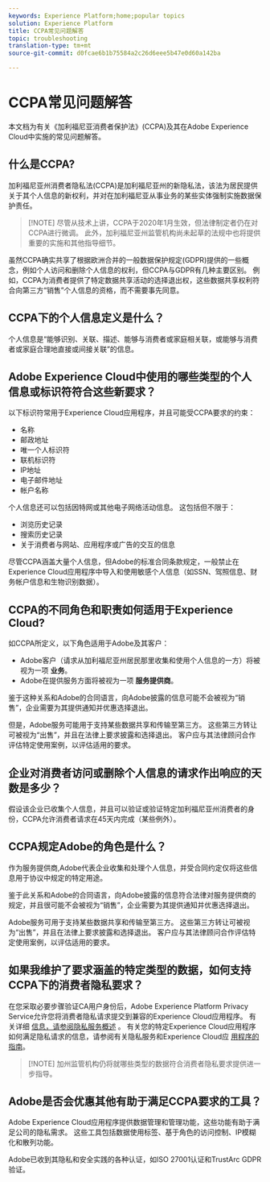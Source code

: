```yaml
---
keywords: Experience Platform;home;popular topics
solution: Experience Platform
title: CCPA常见问题解答
topic: troubleshooting
translation-type: tm+mt
source-git-commit: d0fcae6b1b75584a2c26d6eee5b47e0d60a142ba

---
```



# CCPA常见问题解答

本文档为有关《加利福尼亚消费者保护法》(CCPA)及其在Adobe Experience Cloud中实施的常见问题解答。

## 什么是CCPA?

加利福尼亚州消费者隐私法(CCPA)是加利福尼亚州的新隐私法，该法为居民提供关于其个人信息的新权利，并对在加利福尼亚从事业务的某些实体强制实施数据保护责任。

>[!NOTE] 尽管从技术上讲，CCPA于2020年1月生效，但法律制定者仍在对CCPA进行微调。 此外，加利福尼亚州监管机构尚未起草的法规中也将提供重要的实施和其他指导细节。

虽然CCPA确实共享了根据欧洲合并的一般数据保护规定(GDPR)提供的一些概念，例如个人访问和删除个人信息的权利，但CCPA与GDPR有几种主要区别。 例如，CCPA为消费者提供了特定数据共享活动的选择退出权，这些数据共享权利符合向第三方“销售”个人信息的资格，而不需要事先同意。

## CCPA下的个人信息定义是什么？

个人信息是“能够识别、关联、描述、能够与消费者或家庭相关联，或能够与消费者或家庭合理地直接或间接关联”的信息。

## Adobe Experience Cloud中使用的哪些类型的个人信息或标识符符合这些新要求？

以下标识符常用于Experience Cloud应用程序，并且可能受CCPA要求的约束：

- 名称
- 邮政地址
- 唯一个人标识符
- 联机标识符
- IP地址
- 电子邮件地址
- 帐户名称

个人信息还可以包括因特网或其他电子网络活动信息。 这包括但不限于：

- 浏览历史记录
- 搜索历史记录
- 关于消费者与网站、应用程序或广告的交互的信息

尽管CCPA涵盖大量个人信息，但Adobe的标准合同条款规定，一般禁止在Experience Cloud应用程序中导入和使用敏感个人信息（如SSN、驾照信息、财务帐户信息和生物识别数据）。

## CCPA的不同角色和职责如何适用于Experience Cloud?

如CCPA所定义，以下角色适用于Adobe及其客户：

- Adobe客户（请求从加利福尼亚州居民那里收集和使用个人信息的一方）将被视为一项 **业务**。
- Adobe在提供服务方面将被视为一项 **服务提供商**。

鉴于这种关系和Adobe的合同语言，向Adobe披露的信息可能不会被视为“销售”，企业需要为其提供通知并优惠选择退出。

但是，Adobe服务可能用于支持某些数据共享和传输至第三方。 这些第三方转让可被视为“出售”，并且在法律上要求披露和选择退出。  客户应与其法律顾问合作评估特定使用案例，以评估适用的要求。

## 企业对消费者访问或删除个人信息的请求作出响应的天数是多少？

假设该企业已收集个人信息，并且可以验证或验证特定加利福尼亚州消费者的身份，CCPA允许消费者请求在45天内完成（某些例外）。

## CCPA规定Adobe的角色是什么？

作为服务提供商,Adobe代表企业收集和处理个人信息，并受合同约定仅将这些信息用于协议中规定的特定用途。

鉴于此关系和Adobe的合同语言，向Adobe披露的信息符合法律对服务提供商的规定，并且很可能不会被视为“销售”，企业需要为其提供通知并优惠选择退出。

Adobe服务可用于支持某些数据共享和传输至第三方。 这些第三方转让可被视为“出售”，并且在法律上要求披露和选择退出。  客户应与其法律顾问合作评估特定使用案例，以评估适用的要求。

## 如果我维护了要求涵盖的特定类型的数据，如何支持CCPA下的消费者隐私要求？

在您采取必要步骤验证CA用户身份后，Adobe Experience Platform Privacy Service允许您将消费者隐私请求提交到兼容的Experience Cloud应用程序。 有关详细 [信息，请参阅隐私服务概述](../home.md) 。 有关您的特定Experience Cloud应用程序如何满足隐私请求的信息，请参阅有关隐私服务和Experience Cloud应 [用程序的指南](../experience-cloud-apps.md)。

>[!NOTE] 加州监管机构仍将就哪些类型的数据符合消费者隐私要求提供进一步指导。

## Adobe是否会优惠其他有助于满足CCPA要求的工具？

Adobe Experience Cloud应用程序提供数据管理和管理功能，这些功能有助于满足公司的隐私需求。 这些工具包括数据使用标签、基于角色的访问控制、IP模糊化和散列功能。

Adobe已收到其隐私和安全实践的各种认证，如ISO 27001认证和TrustArc GDPR验证。